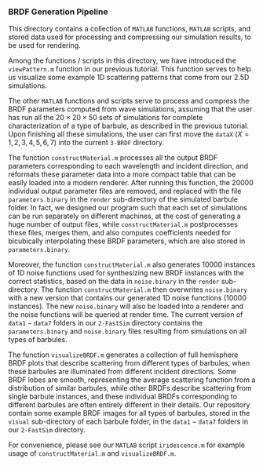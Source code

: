 ### BRDF Generation Pipeline
This directory contains a collection of $\texttt{MATLAB}$ functions, $\texttt{MATLAB}$ scripts, and stored data used for processing and compressing our simulation results, to be used for rendering.

Among the functions / scripts in this directory, we have introduced the $\texttt{viewPattern.m}$ function in our previous tutorial. This function serves to help us visualize some example 1D scattering patterns that come from our 2.5D simulations.

The other $\texttt{MATLAB}$ functions and scripts serve to process and compress the BRDF parameters computed from wave simulations, assuming that the user has run all the $20 \times 20 \times 50$ sets of simulations for complete characterization of a type of barbule, as described in the previous tutorial. Upon finishing all these simulations, the user can first move the $\texttt{dataX}$ ($X = 1, 2, 3, 4, 5, 6, 7$) into the current $\texttt{3-BRDF}$ directory.

The function $\texttt{constructMaterial.m}$ processes all the output BRDF parameters corresponding to each wavelength and incident direction, and reformats these parameter data into a more compact table that can be easily loaded into a modern renderer. After running this function, the 20000 individual output parameter files are removed, and replaced with the file $\texttt{parameters.binary}$ in the $\texttt{render}$ sub-directory of the simulated barbule folder. In fact, we designed our program such that each set of simulations can be run separately on different machines, at the cost of generating a huge number of output files, while $\texttt{constructMaterial.m}$ postprocesses these files, merges them, and also computes coefficients needed for bicubically interpolating these BRDF parameters, which are also stored in $\texttt{parameters.binary}$.

Moreover, the function $\texttt{constructMaterial.m}$ also generates 10000 instances of 1D noise functions used for synthesizing new BRDF instances with the correct statistics, based on the data in $\texttt{noise.binary}$ in the $\texttt{render}$ sub-directory. The function $\texttt{constructMaterial.m}$ then overwrites $\texttt{noise.binary}$ with a new version that contains our generated 1D noise functions (10000 instances). The new $\texttt{noise.binary}$ will also be loaded into a renderer and the noise functions will be queried at render time. The current version of $\texttt{data1}-\texttt{data7}$ folders in our $\texttt{2-FastSim}$ directory contains the $\texttt{parameters.binary}$ and $\texttt{noise.binary}$ files resulting from simulations on all types of barbules.

The function $\texttt{visualizeBRDF.m}$ generates a collection of full hemisphere BRDF plots that describe scattering from different types of barbules, when these barbules are illuminated from different incident directions. Some BRDF lobes are smooth, representing the average scattering function from a distribution of similar barbules, while other BRDFs describe scattering from single barbule instances, and these individual BRDFs corresponding to different barbules are often entirely different in their details. Our repository contain some example BRDF images for all types of barbules, stored in the $\texttt{visual}$ sub-directory of each barbule folder, in the $\texttt{data1}-\texttt{data7}$ folders in our $\texttt{2-FastSim}$ directory.

For convenience, please see our $\texttt{MATLAB}$ script $\texttt{iridescence.m}$ for example usage of $\texttt{constructMaterial.m}$ and $\texttt{visualizeBRDF.m}$.
